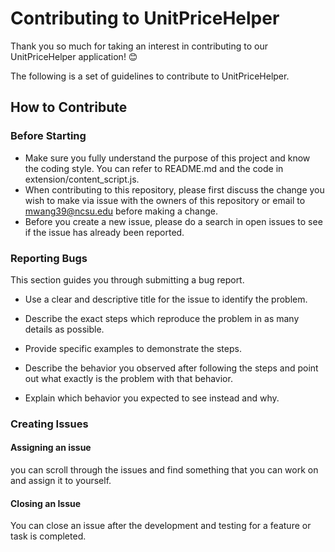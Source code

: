 # Contributing to UnitPriceHelper

Thank you so much for taking an interest in contributing to our UnitPriceHelper application!
😊

The following is a set of guidelines to contribute to UnitPriceHelper.

## How to Contribute
### Before Starting
- Make sure you fully understand the purpose of this project and know the coding style. You can refer to README.md and the code in extension/content_script.js.
- When contributing to this repository, please first discuss the change you wish to make via issue with the owners of this repository or email to mwang39@ncsu.edu before making a change.
- Before you create a new issue, please do a search in open issues to see if the issue has already been reported. 
### Reporting Bugs

This section guides you through submitting a bug report. 

- Use a clear and descriptive title for the issue to identify the problem.

- Describe the exact steps which reproduce the problem in as many details as possible.

- Provide specific examples to demonstrate the steps. 

- Describe the behavior you observed after following the steps and point out what exactly is the problem with that behavior.

- Explain which behavior you expected to see instead and why.

### Creating Issues
#### Assigning an issue
you can scroll through the issues and find something that you can work on and assign it to yourself.
#### Closing an Issue
You can close an issue after the development and testing for a feature or task is completed.




